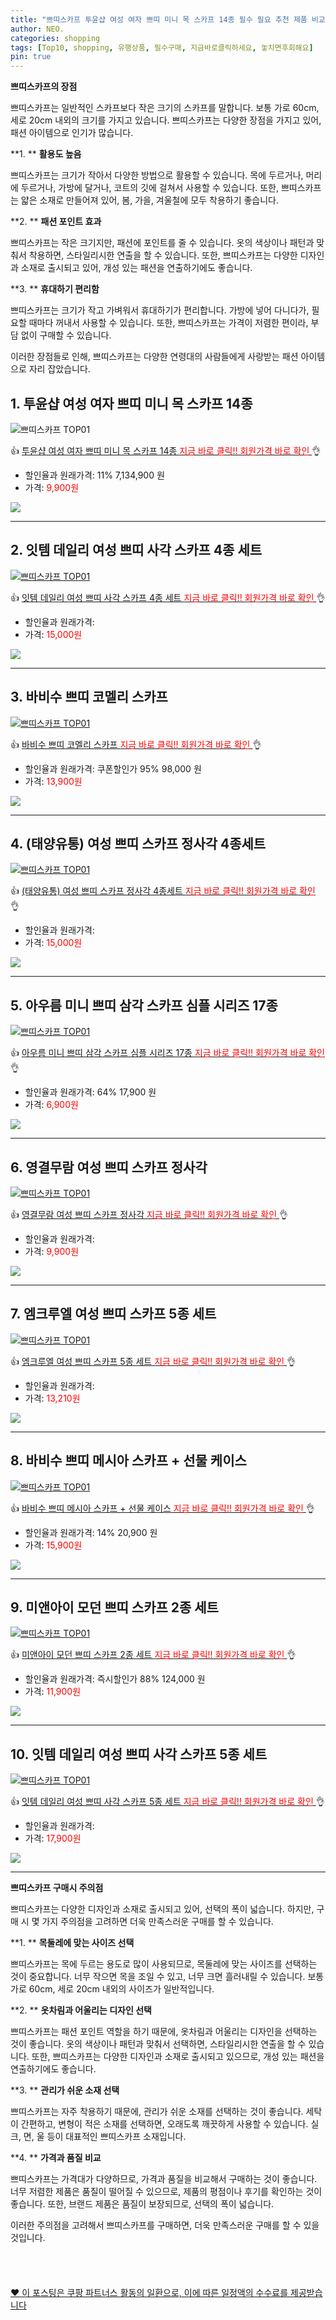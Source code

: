 ```yaml
---
title: "쁘띠스카프 투윤샵 여성 여자 쁘띠 미니 목 스카프 14종 필수 필요 추천 제품 비교 최저 가격 비교 장점 구매 후기 구매평"
author: NEO.
categories: shopping
tags: [Top10, shopping, 유행상품, 필수구매, 지금바로클릭하세요, 놓치면후회해요]
pin: true
---
```

**쁘띠스카프의 장점**

쁘띠스카프는 일반적인 스카프보다 작은 크기의 스카프를 말합니다. 보통 가로 60cm, 세로 20cm 내외의 크기를 가지고 있습니다. 쁘띠스카프는 다양한 장점을 가지고 있어, 패션 아이템으로 인기가 많습니다.

**1. ** **활용도 높음**

쁘띠스카프는 크기가 작아서 다양한 방법으로 활용할 수 있습니다. 목에 두르거나, 머리에 두르거나, 가방에 달거나, 코트의 깃에 걸쳐서 사용할 수 있습니다. 또한, 쁘띠스카프는 얇은 소재로 만들어져 있어, 봄, 가을, 겨울철에 모두 착용하기 좋습니다.

**2. ** **패션 포인트 효과**

쁘띠스카프는 작은 크기지만, 패션에 포인트를 줄 수 있습니다. 옷의 색상이나 패턴과 맞춰서 착용하면, 스타일리시한 연출을 할 수 있습니다. 또한, 쁘띠스카프는 다양한 디자인과 소재로 출시되고 있어, 개성 있는 패션을 연출하기에도 좋습니다.

**3. ** **휴대하기 편리함**

쁘띠스카프는 크기가 작고 가벼워서 휴대하기가 편리합니다. 가방에 넣어 다니다가, 필요할 때마다 꺼내서 사용할 수 있습니다. 또한, 쁘띠스카프는 가격이 저렴한 편이라, 부담 없이 구매할 수 있습니다.

이러한 장점들로 인해, 쁘띠스카프는 다양한 연령대의 사람들에게 사랑받는 패션 아이템으로 자리 잡았습니다.

   

## 1. 투윤샵 여성 여자 쁘띠 미니 목 스카프 14종

![쁘띠스카프 TOP01](https://thumbnail9.coupangcdn.com/thumbnails/remote/490x490ex/image/vendor_inventory/d0fe/3e0acaa102217985e6f41a7fea4c37d54b52d065d6fe1020c02f36a6371a.JPG)


👍 [투윤샵 여성 여자 쁘띠 미니 목 스카프 14종 <font color=red> 지금 바로 클릭!! 회원가격 바로 확인 </font> ](https://link.coupang.com/re/AFFSDP?lptag=AF3617701&subid=GithubCoopas&pageKey=5165906696&traceid=V0-153&itemId=7116405739&vendorItemId=74408250968) 👌 


- 할인율과 원래가격: 11%  7,134,900   원
- 가격: <span style='color:red'>9,900원</span>

[![](/discount_price.png)](https://link.coupang.com/re/AFFSDP?lptag=AF3617701&subid=GithubCoopas&pageKey=5165906696&traceid=V0-153&itemId=7116405739&vendorItemId=74408250968)

---


   

## 2. 잇템 데일리 여성 쁘띠 사각 스카프 4종 세트

[![쁘띠스카프 TOP01](https://thumbnail9.coupangcdn.com/thumbnails/remote/490x490ex/image/vendor_inventory/676a/1a92c63c89b5cda69164ff8a84d8efc2abe3d35fa4b60a28476f3cdbe02c.jpg)](https://link.coupang.com/re/AFFSDP?lptag=AF3617701&subid=GithubCoopas&pageKey=7192317158&traceid=V0-153&itemId=18161926731&vendorItemId=85354032858)


👍 [잇템 데일리 여성 쁘띠 사각 스카프 4종 세트 <font color=red> 지금 바로 클릭!! 회원가격 바로 확인 </font> ](https://link.coupang.com/re/AFFSDP?lptag=AF3617701&subid=GithubCoopas&pageKey=7192317158&traceid=V0-153&itemId=18161926731&vendorItemId=85354032858) 👌 


- 할인율과 원래가격: 
- 가격: <span style='color:red'>15,000원</span>

[![](/discount_price.png)](https://link.coupang.com/re/AFFSDP?lptag=AF3617701&subid=GithubCoopas&pageKey=7192317158&traceid=V0-153&itemId=18161926731&vendorItemId=85354032858)

---


   

## 3. 바비수 쁘띠 코멜리 스카프

[![쁘띠스카프 TOP01](https://thumbnail6.coupangcdn.com/thumbnails/remote/490x490ex/image/rs_quotation_api/zeorlbmt/aa2a2614db3c4df583580ff591dfe21a.jpg)](https://link.coupang.com/re/AFFSDP?lptag=AF3617701&subid=GithubCoopas&pageKey=6773957904&traceid=V0-153&itemId=15912285730&vendorItemId=83119786615)


👍 [바비수 쁘띠 코멜리 스카프 <font color=red> 지금 바로 클릭!! 회원가격 바로 확인 </font> ](https://link.coupang.com/re/AFFSDP?lptag=AF3617701&subid=GithubCoopas&pageKey=6773957904&traceid=V0-153&itemId=15912285730&vendorItemId=83119786615) 👌 


- 할인율과 원래가격: 쿠폰할인가 95%  98,000   원
- 가격: <span style='color:red'>13,900원</span>

[![](/discount_price.png)](https://link.coupang.com/re/AFFSDP?lptag=AF3617701&subid=GithubCoopas&pageKey=6773957904&traceid=V0-153&itemId=15912285730&vendorItemId=83119786615)

---


   

## 4. (태양유통) 여성 쁘띠 스카프 정사각 4종세트

[![쁘띠스카프 TOP01](https://thumbnail8.coupangcdn.com/thumbnails/remote/490x490ex/image/vendor_inventory/9490/684dbcbf82caafaf173b74fbd3ebe9fe5a3adfd9d470bb9a0e49eb1d793a.jpg)](https://link.coupang.com/re/AFFSDP?lptag=AF3617701&subid=GithubCoopas&pageKey=7187946028&traceid=V0-153&itemId=18142050056&vendorItemId=85355114019)


👍 [(태양유통) 여성 쁘띠 스카프 정사각 4종세트 <font color=red> 지금 바로 클릭!! 회원가격 바로 확인 </font> ](https://link.coupang.com/re/AFFSDP?lptag=AF3617701&subid=GithubCoopas&pageKey=7187946028&traceid=V0-153&itemId=18142050056&vendorItemId=85355114019) 👌 


- 할인율과 원래가격: 
- 가격: <span style='color:red'>15,000원</span>

[![](/discount_price.png)](https://link.coupang.com/re/AFFSDP?lptag=AF3617701&subid=GithubCoopas&pageKey=7187946028&traceid=V0-153&itemId=18142050056&vendorItemId=85355114019)

---


   

## 5. 아우름 미니 쁘띠 삼각 스카프 심플 시리즈 17종

[![쁘띠스카프 TOP01](https://thumbnail10.coupangcdn.com/thumbnails/remote/490x490ex/image/vendor_inventory/bf05/6398048962d14cea77f9c98b2dfd138ea1641f07084392a3169dc23ca5b4.png)](https://link.coupang.com/re/AFFSDP?lptag=AF3617701&subid=GithubCoopas&pageKey=1267037068&traceid=V0-153&itemId=2270186359&vendorItemId=70267404882)


👍 [아우름 미니 쁘띠 삼각 스카프 심플 시리즈 17종 <font color=red> 지금 바로 클릭!! 회원가격 바로 확인 </font> ](https://link.coupang.com/re/AFFSDP?lptag=AF3617701&subid=GithubCoopas&pageKey=1267037068&traceid=V0-153&itemId=2270186359&vendorItemId=70267404882) 👌 


- 할인율과 원래가격: 64%  17,900   원
- 가격: <span style='color:red'>6,900원</span>

[![](/discount_price.png)](https://link.coupang.com/re/AFFSDP?lptag=AF3617701&subid=GithubCoopas&pageKey=1267037068&traceid=V0-153&itemId=2270186359&vendorItemId=70267404882)

---


   

## 6. 영결무람 여성 쁘띠 스카프 정사각

[![쁘띠스카프 TOP01](https://thumbnail9.coupangcdn.com/thumbnails/remote/490x490ex/image/vendor_inventory/30fa/8e4da6a61dce9fb9f855c6e4450bc5e3d45bab93b60779742ee1e6c2e15e.jpg)](https://link.coupang.com/re/AFFSDP?lptag=AF3617701&subid=GithubCoopas&pageKey=6989686032&traceid=V0-153&itemId=17103142715&vendorItemId=84323548592)


👍 [영결무람 여성 쁘띠 스카프 정사각 <font color=red> 지금 바로 클릭!! 회원가격 바로 확인 </font> ](https://link.coupang.com/re/AFFSDP?lptag=AF3617701&subid=GithubCoopas&pageKey=6989686032&traceid=V0-153&itemId=17103142715&vendorItemId=84323548592) 👌 


- 할인율과 원래가격: 
- 가격: <span style='color:red'>9,900원</span>

[![](/discount_price.png)](https://link.coupang.com/re/AFFSDP?lptag=AF3617701&subid=GithubCoopas&pageKey=6989686032&traceid=V0-153&itemId=17103142715&vendorItemId=84323548592)

---


   

## 7. 엠크루엘 여성 쁘띠 스카프 5종 세트

[![쁘띠스카프 TOP01](https://thumbnail8.coupangcdn.com/thumbnails/remote/490x490ex/image/vendor_inventory/be86/ed1b548b93b5fdd5a83dd67f712d9448979a2abd6be49edb787a8a5165b1.jpg)](https://link.coupang.com/re/AFFSDP?lptag=AF3617701&subid=GithubCoopas&pageKey=7673462668&traceid=V0-153&itemId=20476342253&vendorItemId=85159764267)


👍 [엠크루엘 여성 쁘띠 스카프 5종 세트 <font color=red> 지금 바로 클릭!! 회원가격 바로 확인 </font> ](https://link.coupang.com/re/AFFSDP?lptag=AF3617701&subid=GithubCoopas&pageKey=7673462668&traceid=V0-153&itemId=20476342253&vendorItemId=85159764267) 👌 


- 할인율과 원래가격: 
- 가격: <span style='color:red'>13,210원</span>

[![](/discount_price.png)](https://link.coupang.com/re/AFFSDP?lptag=AF3617701&subid=GithubCoopas&pageKey=7673462668&traceid=V0-153&itemId=20476342253&vendorItemId=85159764267)

---


   

## 8. 바비수 쁘띠 메시아 스카프 + 선물 케이스

[![쁘띠스카프 TOP01](https://thumbnail6.coupangcdn.com/thumbnails/remote/490x490ex/image/retail/images/1479296097667255-e575e5b6-3f01-4b7c-a18d-f0aa6f407adb.jpg)](https://link.coupang.com/re/AFFSDP?lptag=AF3617701&subid=GithubCoopas&pageKey=1309817635&traceid=V0-153&itemId=2326347447&vendorItemId=70322977743)


👍 [바비수 쁘띠 메시아 스카프 + 선물 케이스 <font color=red> 지금 바로 클릭!! 회원가격 바로 확인 </font> ](https://link.coupang.com/re/AFFSDP?lptag=AF3617701&subid=GithubCoopas&pageKey=1309817635&traceid=V0-153&itemId=2326347447&vendorItemId=70322977743) 👌 


- 할인율과 원래가격: 14%  20,900   원
- 가격: <span style='color:red'>15,900원</span>

[![](/discount_price.png)](https://link.coupang.com/re/AFFSDP?lptag=AF3617701&subid=GithubCoopas&pageKey=1309817635&traceid=V0-153&itemId=2326347447&vendorItemId=70322977743)

---


   

## 9. 미앤아이 모던 쁘띠 스카프 2종 세트

[![쁘띠스카프 TOP01](https://thumbnail6.coupangcdn.com/thumbnails/remote/490x490ex/image/vendor_inventory/5647/4545c3eaa7ef06a2cb9a63df574be411523a5979428914448444c9c53853.jpg)](https://link.coupang.com/re/AFFSDP?lptag=AF3617701&subid=GithubCoopas&pageKey=7156578893&traceid=V0-153&itemId=18002755868&vendorItemId=85158771221)


👍 [미앤아이 모던 쁘띠 스카프 2종 세트 <font color=red> 지금 바로 클릭!! 회원가격 바로 확인 </font> ](https://link.coupang.com/re/AFFSDP?lptag=AF3617701&subid=GithubCoopas&pageKey=7156578893&traceid=V0-153&itemId=18002755868&vendorItemId=85158771221) 👌 


- 할인율과 원래가격: 즉시할인가 88%  124,000   원
- 가격: <span style='color:red'>11,900원</span>

[![](/discount_price.png)](https://link.coupang.com/re/AFFSDP?lptag=AF3617701&subid=GithubCoopas&pageKey=7156578893&traceid=V0-153&itemId=18002755868&vendorItemId=85158771221)

---


   

## 10. 잇템 데일리 여성 쁘띠 사각 스카프 5종 세트

[![쁘띠스카프 TOP01](https://thumbnail10.coupangcdn.com/thumbnails/remote/490x490ex/image/vendor_inventory/cba5/d92e71f1e6f45cd9df0a0f6c97a7d898c74cfb5d2842e54a655def7ae490.jpg)](https://link.coupang.com/re/AFFSDP?lptag=AF3617701&subid=GithubCoopas&pageKey=7149145023&traceid=V0-153&itemId=17970007811&vendorItemId=87772540695)


👍 [잇템 데일리 여성 쁘띠 사각 스카프 5종 세트 <font color=red> 지금 바로 클릭!! 회원가격 바로 확인 </font> ](https://link.coupang.com/re/AFFSDP?lptag=AF3617701&subid=GithubCoopas&pageKey=7149145023&traceid=V0-153&itemId=17970007811&vendorItemId=87772540695) 👌 


- 할인율과 원래가격: 
- 가격: <span style='color:red'>17,900원</span>

[![](/discount_price.png)](https://link.coupang.com/re/AFFSDP?lptag=AF3617701&subid=GithubCoopas&pageKey=7149145023&traceid=V0-153&itemId=17970007811&vendorItemId=87772540695)

---
**쁘띠스카프 구매시 주의점**

쁘띠스카프는 다양한 디자인과 소재로 출시되고 있어, 선택의 폭이 넓습니다. 하지만, 구매 시 몇 가지 주의점을 고려하면 더욱 만족스러운 구매를 할 수 있습니다.

**1. ** **목둘레에 맞는 사이즈 선택**

쁘띠스카프는 목에 두르는 용도로 많이 사용되므로, 목둘레에 맞는 사이즈를 선택하는 것이 중요합니다. 너무 작으면 목을 조일 수 있고, 너무 크면 흘러내릴 수 있습니다. 보통 가로 60cm, 세로 20cm 내외의 사이즈가 일반적입니다.

**2. ** **옷차림과 어울리는 디자인 선택**

쁘띠스카프는 패션 포인트 역할을 하기 때문에, 옷차림과 어울리는 디자인을 선택하는 것이 좋습니다. 옷의 색상이나 패턴과 맞춰서 선택하면, 스타일리시한 연출을 할 수 있습니다. 또한, 쁘띠스카프는 다양한 디자인과 소재로 출시되고 있으므로, 개성 있는 패션을 연출하기에도 좋습니다.

**3. ** **관리가 쉬운 소재 선택**

쁘띠스카프는 자주 착용하기 때문에, 관리가 쉬운 소재를 선택하는 것이 좋습니다. 세탁이 간편하고, 변형이 적은 소재를 선택하면, 오래도록 깨끗하게 사용할 수 있습니다. 실크, 면, 울 등이 대표적인 쁘띠스카프 소재입니다.

**4. ** **가격과 품질 비교**

쁘띠스카프는 가격대가 다양하므로, 가격과 품질을 비교해서 구매하는 것이 좋습니다. 너무 저렴한 제품은 품질이 떨어질 수 있으므로, 제품의 평점이나 후기를 확인하는 것이 좋습니다. 또한, 브랜드 제품은 품질이 보장되므로, 선택의 폭이 넓습니다.

이러한 주의점을 고려해서 쁘띠스카프를 구매하면, 더욱 만족스러운 구매를 할 수 있을 것입니다.<br><br><br><br><br> [ ❤  이 포스팅은 쿠팡 파트너스 활동의 일환으로, 이에 따른 일정액의 수수료를 제공받습니다](https://link.coupang.com/a/bcEFyh)